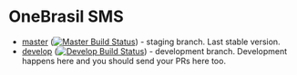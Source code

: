 OneBrasil SMS
=============

- [master](https://github.com/codecraft63/one_brasil-PHP) ([![Master Build Status](https://secure.travis-ci.org/codecraft63/one_brasil-PHP.png?branch=master)](http://travis-ci.org/codecraft63/one_brasil-PHP)) - staging branch. Last stable version.
- [develop](https://github.com/codecraft63/one_brasil-PHP/tree/develop) ([![Develop Build Status](https://secure.travis-ci.org/codecraft63/one_brasil-PHP.png?branch=develop)](http://travis-ci.org/codecraft63/one_brasil-PHP)) - development branch. Development happens here and you should send your PRs here too.